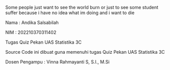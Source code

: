Some people just want to see the world burn or just to see some student suffer because i have no idea what im doing and i want to die

Nama : Andika Salsabilah

NIM : 202210370311402


Tugas Quiz Pekan UAS Statistika 3C

Source Code ini dibuat guna memenuhi tugas Quiz Pekan UAS Statistika 3C

Dosen Pengampu : Vinna Rahmayanti S, S.I., M.Si
